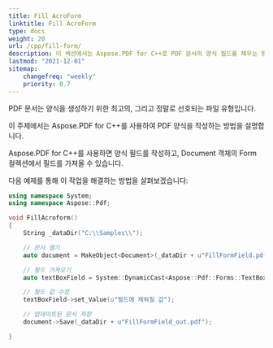 ```yaml
---
title: Fill AcroForm
linktitle: Fill AcroForm
type: docs
weight: 20
url: /cpp/fill-form/
description: 이 섹션에서는 Aspose.PDF for C++로 PDF 문서의 양식 필드를 채우는 방법을 설명합니다.
lastmod: "2021-12-01"
sitemap:
    changefreq: "weekly"
    priority: 0.7
---
```


PDF 문서는 양식을 생성하기 위한 최고의, 그리고 정말로 선호되는 파일 유형입니다.

이 주제에서는 Aspose.PDF for C++를 사용하여 PDF 양식을 작성하는 방법을 설명합니다.

Aspose.PDF for C++를 사용하면 양식 필드를 작성하고, Document 객체의 Form 컬렉션에서 필드를 가져올 수 있습니다.

다음 예제를 통해 이 작업을 해결하는 방법을 살펴보겠습니다:

```cpp
using namespace System;
using namespace Aspose::Pdf;

void FillAcroform()
{
    String _dataDir("C:\\Samples\\");

    // 문서 열기
    auto document = MakeObject<Document>(_dataDir + u"FillFormField.pdf");

    // 필드 가져오기
    auto textBoxField = System::DynamicCast<Aspose::Pdf::Forms::TextBoxField>(document->get_Form()->idx_get(u"textbox1"));

    // 필드 값 수정
    textBoxField->set_Value(u"필드에 채워질 값");

    // 업데이트된 문서 저장
    document->Save(_dataDir + u"FillFormField_out.pdf");

}
```